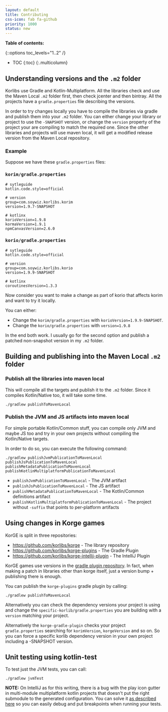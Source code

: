 ```yaml
---
layout: default
title: Contributing
css-icon: fab fa-github
priority: 1000
status: new
---
```


**Table of contents:**

{::options toc_levels="1..2" /}

* TOC
{:toc}
{:.multicolumn}

## Understanding versions and the `.m2` folder

Korlibs use Gradle and Kotlin-Multiplatform.
All the libraries check and use the Maven Local `.m2` folder first, then check jcenter
and then bintray. All the projects have a `gradle.properties` file describing the versions.

In order to try changes locally you have to compile the libraries via gradle and publish them
into your `.m2` folder.
You can either change your library or project to use the `-SNAPSHOT` version,
or change the `version` property of the project your are compiling to match the required one.
Since the other libraries and projects will use maven local, it will get a modified release
version from the Maven Local repository.

### Example

Suppose we have these `gradle.properties` files:

### `korim/gradle.properties`

```properties
# sytleguide
kotlin.code.style=official

# version
group=com.soywiz.korlibs.korim
version=1.9.7-SNAPSHOT

# kotlinx
korioVersion=1.9.8
kormaVersion=1.9.1
npmCanvasVersion=2.6.0
```

### `korio/gradle.properties`

```properties
# sytleguide
kotlin.code.style=official

# version
group=com.soywiz.korlibs.korio
version=1.9.9-SNAPSHOT

# kotlinx
coroutinesVersion=1.3.3
```

Now consider you want to make a change as part of korio that affects korim
and want to try it locally.

You can either:

* Change the `korim/gradle.properties` with `korioVersion=1.9.9-SNAPSHOT`.
* Change the `korio/gradle.properties` with `version=1.9.8`

In the end both work. I usually go for the second option and publish a patched
non-snapshot version in my `.m2` folder.

## Building and publishing into the Maven Local `.m2` folder

### Publish all the libraries into maven local

This will compile all the targets and publish it to the `.m2` folder.
Since it compiles Kotlin/Native too, it will take some time.

```shell script
./gradlew publishToMavenLocal
```

### Publish the JVM and JS artifacts into maven local

For simple portable Kotlin/Common stuff, you can compile only JVM and maybe JS too
and try in your own projects without compiling the Kotlin/Native targets.

In order to do so, you can execute the following command:

```shell script
./gradlew publishJvmPublicationToMavenLocal publishJsPublicationToMavenLocal publishMetadataPublicationToMavenLocal publishKotlinMultiplatformPublicationToMavenLocal
```

* `publishJvmPublicationToMavenLocal` - The JVM artifact
* `publishJsPublicationToMavenLocal` - The JS artifact
* `publishMetadataPublicationToMavenLocal` - The Kotlin/Common definitions artifact
* `publishKotlinMultiplatformPublicationToMavenLocal` - The project without `-suffix` that points to per-platform artifacts

## Using changes in Korge games

KorGE is split in three repositories:

* <https://github.com/korlibs/korge> - The library repository
* <https://github.com/korlibs/korge-plugins> - The Gradle Plugin
* <https://github.com/korlibs/korge-intellij-plugin> - The IntelliJ Plugin

KorGE games use versions in the [gradle plugin repository](https://github.com/korlibs/korge-plugins/blob/master/gradle.properties).
In fact, when making a patch in libraries other than korge itself, just a version bump + publishing there is enough.

You can publish the `korge-plugins` gradle plugin by calling:

```shell script
./gradlew publishToMavenLocal
```

Alternatively you can check the dependency versions your project is using
and change the `specific-korlib/gradle.properties` you are building with a `version`
matching your project.

Alternatively the `korge-gradle-plugin` checks your project `gradle.properties`
searching for `korimVersion`, `korgeVersion` and so on. So you can force a specific korlib
dependency version in your own project including a -SNAPSHOT version.

## Unit testing using kotlin-test

To test just the JVM tests, you can call:

```shell script
./gradlew jvmTest
```

**NOTE:** On IntelliJ as for this writing, there is a bug with the play icon gutter
in multi-module multiplatform kotlin projects that doesn't put the right submodule
to the generated configuration. 
You can solve it [as described here](https://youtrack.jetbrains.com/issue/KT-35771)
so you can easily debug and put breakpoints when running your tests.
